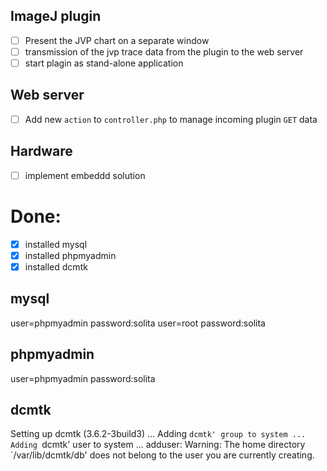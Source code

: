 ## ImageJ plugin
- [ ] Present the JVP chart on a separate window
- [ ] transmission of the jvp trace data from the plugin to the web server
- [ ] start plagin as stand-alone application
## Web server
- [ ] Add new `action` to `controller.php` to manage incoming plugin `GET` data
## Hardware
- [ ] implement embeddd solution

# Done:
- [x] installed mysql
- [x] installed phpmyadmin
- [x] installed dcmtk
## mysql
user=phpmyadmin password:solita
user=root password:solita
## phpmyadmin
user=phpmyadmin password:solita
## dcmtk
Setting up dcmtk (3.6.2-3build3) ...
Adding `dcmtk' group to system ...
Adding `dcmtk' user to system ...
adduser: Warning: The home directory `/var/lib/dcmtk/db' does not belong to the user you are currently creating.
